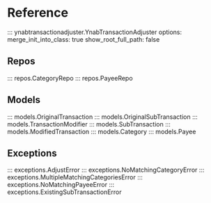 # Reference


::: ynabtransactionadjuster.YnabTransactionAdjuster
    options:
        merge_init_into_class: true
        show_root_full_path: false

## Repos

::: repos.CategoryRepo
::: repos.PayeeRepo

## Models

::: models.OriginalTransaction
::: models.OriginalSubTransaction
::: models.TransactionModifier
::: models.SubTransaction
::: models.ModifiedTransaction
::: models.Category
::: models.Payee

## Exceptions
::: exceptions.AdjustError
::: exceptions.NoMatchingCategoryError
::: exceptions.MultipleMatchingCategoriesError
::: exceptions.NoMatchingPayeeError
::: exceptions.ExistingSubTransactionError


